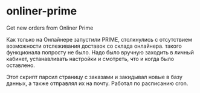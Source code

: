 # onliner-prime
Get new orders from Onliner Prime

Как только на Онлайнере запустили PRIME, столкнулись с отсутствием возможности отслеживания доставок со склада онлайнера. такого функционала попросту не было. Надо было вручную заходить в личный кабинет, устанавливать настройки и смотреть, что и когда было оставлено.

Этот скрипт парсил страницу с заказами и закидывал новые в базу данных, а также отправлял их на почту. Работал по расписанию cron.
